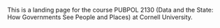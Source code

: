 This is a landing page for the course PUBPOL 2130 (Data and the State: How Governments See People and Places) at Cornell University.
